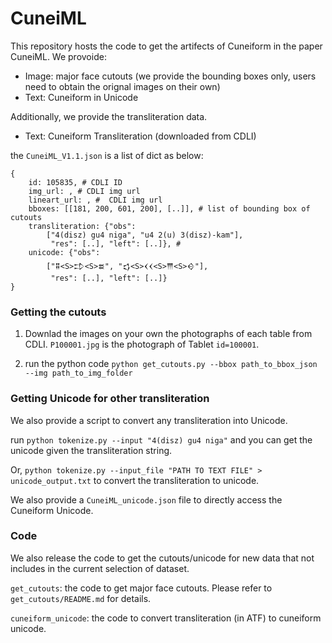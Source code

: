 # CuneiML

This repository hosts the code to get the artifects of Cuneiform in the paper CuneiML. We provoide:

- Image: major face cutouts (we provide the bounding boxes only, users need to obtain the orignal images on their own)
- Text: Cuneiform in Unicode

Additionally, we provide the transliteration data.

- Text: Cuneiform Transliteration (downloaded from CDLI)

the `CuneiML_V1.1.json` is a list of dict as below:

```
{
    id: 105835, # CDLI ID
    img_url: , # CDLI img url
    lineart_url: , #  CDLI img url
    bboxes: [[181, 200, 601, 200], [..]], # list of bounding box of cutouts
    transliteration: {"obs": 
        ["4(disz) gu4 niga", "u4 2(u) 3(disz)-kam"],
         "res": [..], "left": [..]}, # 
    unicode: {"obs": 
        ["𒐉<S>𒄞<S>𒊺", "𒌓<S>𒌋𒌋<S>𒐈<S>𒄰"],
         "res": [..], "left": [..]}
}
```

### Getting the cutouts

1. Downlad the images on your own the photographs of each table from CDLI. `P100001.jpg` is the photograph of Tablet `id=100001`.

2. run the python code `python get_cutouts.py --bbox path_to_bbox_json --img path_to_img_folder`


### Getting Unicode for other transliteration

We also provide a script to convert any transliteration into Unicode.

run `python tokenize.py --input "4(disz) gu4 niga"` and you can get the unicode given the transliteration string.

Or, `python tokenize.py --input_file "PATH TO TEXT FILE" > unicode_output.txt` to convert the transliteration to unicode.

We also provide a `CuneiML_unicode.json` file to directly access the Cuneiform Unicode.

### Code

We also release the code to get the cutouts/unicode for new data that not includes in the current selection of dataset.

`get_cutouts`: the code to get major face cutouts.  Please refer to `get_cutouts/README.md` for details.

`cuneiform_unicode`: the code to convert transliteration (in ATF) to cuneiform unicode.